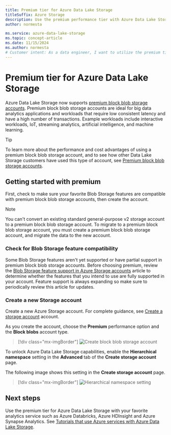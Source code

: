 ```yaml
---
title: Premium tier for Azure Data Lake Storage
titleSuffix: Azure Storage
description: Use the premium performance tier with Azure Data Lake Storage
author: normesta

ms.service: azure-data-lake-storage
ms.topic: concept-article
ms.date: 11/15/2024
ms.author: normesta
# Customer intent: As a data engineer, I want to utilize the premium tier of Azure Data Lake Storage, so that I can achieve low latency and support high transaction workloads for analytics applications.
---
```


# Premium tier for Azure Data Lake Storage

Azure Data Lake Storage now supports [premium block blob storage accounts](storage-blob-block-blob-premium.md). Premium block blob storage accounts are ideal for big data analytics applications and workloads that require low consistent latency and have a high number of transactions. Example workloads include interactive workloads, IoT, streaming analytics, artificial intelligence, and machine learning. 

>[!TIP]
> To learn more about the performance and cost advantages of using a premium block blob storage account, and to see how other Data Lake Storage customers have used this type of account, see [Premium block blob storage accounts](storage-blob-block-blob-premium.md).

## Getting started with premium

First, check to make sure your favorite Blob Storage features are compatible with premium block blob storage accounts, then create the account. 

>[!NOTE]
> You can't convert an existing standard general-purpose v2 storage account to a premium block blob storage account. To migrate to a premium block blob storage account, you must create a premium block blob storage account, and migrate the data to the new account. 

### Check for Blob Storage feature compatibility

Some Blob Storage features aren't yet supported or have partial support in premium block blob storage accounts. Before choosing premium, review the [Blob Storage feature support in Azure Storage accounts](storage-feature-support-in-storage-accounts.md) article to determine whether the features that you intend to use are fully supported in your account. Feature support is always expanding so make sure to periodically review this article for updates.

### Create a new Storage account

Create a new Azure Storage account. For complete guidance, see [Create a storage account](../common/storage-account-create.md) account. 

As you create the account, choose the **Premium** performance option and the **Block blobs** account type. 

> [!div class="mx-imgBorder"]
> ![Create block blob storage account](./media/storage-blob-block-blob-premium/create-block-blob-storage-account.png)

To unlock Azure Data Lake Storage capabilities, enable the **Hierarchical namespace** setting in the **Advanced** tab of the **Create storage account** page. 

The following image shows this setting in the **Create storage account** page.

> [!div class="mx-imgBorder"]
> ![Hierarchical namespace setting](./media/create-data-lake-storage-account/hierarchical-namespace-feature.png)

## Next steps

Use the premium tier for Azure Data Lake Storage with your favorite analytics service such as Azure Databricks, Azure HDInsight and Azure Synapse Analytics. See [Tutorials that use Azure services with Azure Data Lake Storage](data-lake-storage-integrate-with-services-tutorials.md).
